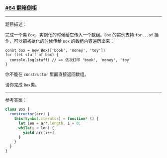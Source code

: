 ### [#64 翻箱倒柜](http://scriptoj.mangojuice.top/problems/64)

----
题目描述：

完成一个类 `Box`，实例化的时候给它传入一个数组。`Box` 的实例支持 `for...of` 操作，可以把初始化的时候传给 `Box` 的数组内容遍历出来：

```
const box = new Box(['book', 'money', 'toy'])
for (let stuff of box) {
  console.log(stuff) // => 依次打印 'book', 'money', 'toy'
}
```

你不能在 `constructor` 里面直接返回数组。

请你完成 `Box`类。

----
参考答案：

```js
class Box {
  constructor(arr) {
    this[Symbol.iterator] = function* () {
      let len = arr.length, i = 0;
      while(i < len) {
        yield arr[i++]
      }
    }
  }
}
```